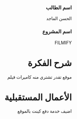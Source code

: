 

<div dir="rtl">
  
### اسم الطالب
الحسن الماجد

### اسم المشروع
FILMIFY

# شرح الفكرة
موقع تقدر تشتري منه كاميرات فيلم


# الأعمال المستقبلية
اضيف خدمة دفع كينت بالموقع

</div>

